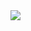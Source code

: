 <img src="https://raw.githubusercontent.com/gstavrinos/ROS.jl/master/logo/rosjl.png?token=AGZKy_3GPagY1JkKrtU65dmDLAK1upRdks5cQit_wA%3D%3D">
